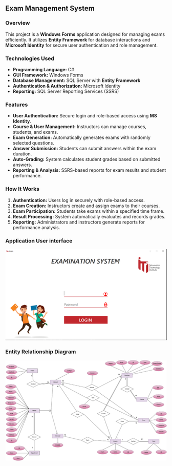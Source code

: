 ## Exam Management System  

### Overview  
This project is a **Windows Forms** application designed for managing exams efficiently. It utilizes **Entity Framework** for database interactions and **Microsoft Identity** for secure user authentication and role management.  

### Technologies Used  
- **Programming Language:** C#  
- **GUI Framework:** Windows Forms  
- **Database Management:** SQL Server with **Entity Framework**  
- **Authentication & Authorization:** Microsoft Identity  
- **Reporting:** SQL Server Reporting Services (SSRS)  

### Features  
- **User Authentication:** Secure login and role-based access using **MS Identity**.  
- **Course & User Management:** Instructors can manage courses, students, and exams.  
- **Exam Generation:** Automatically generates exams with randomly selected questions.  
- **Answer Submission:** Students can submit answers within the exam duration.  
- **Auto-Grading:** System calculates student grades based on submitted answers.  
- **Reporting & Analysis:** SSRS-based reports for exam results and student performance.  

### How It Works  
1. **Authentication:** Users log in securely with role-based access.  
2. **Exam Creation:** Instructors create and assign exams to their courses.  
3. **Exam Participation:** Students take exams within a specified time frame.  
4. **Result Processing:** System automatically evaluates and records grades.  
5. **Reporting:** Administrators and instructors generate reports for performance analysis.

### Application User interface
![Application User interface](https://github.com/dev-muatef/ITI-EXAMINATION-SYSTEM/blob/main/images/Application%20interface.PNG)

### Entity Relationship Diagram
![Entity Relationship Diagram](https://github.com/dev-muatef/ITI-EXAMINATION-SYSTEM/blob/main/DATABASE/ERDjpg.jpg?raw=true)



